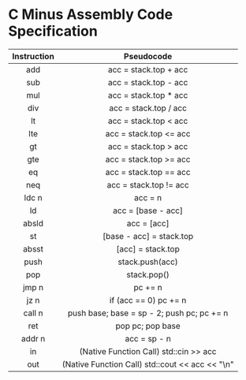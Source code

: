 # C Minus Assembly Code Specification

| Instruction |                    Pseudocode                    |
| :---------: | :----------------------------------------------: |
|     add     |              acc = stack.top + acc               |
|     sub     |              acc = stack.top - acc               |
|     mul     |              acc = stack.top * acc               |
|     div     |              acc = stack.top / acc               |
|     lt      |              acc = stack.top < acc               |
|     lte     |              acc = stack.top <= acc              |
|     gt      |              acc = stack.top > acc               |
|     gte     |              acc = stack.top >= acc              |
|     eq      |              acc = stack.top == acc              |
|     neq     |              acc = stack.top != acc              |
|    ldc n    |                     acc = n                      |
|     ld      |                acc = [base - acc]                |
|    absld    |                   acc = [acc]                    |
|     st      |             [base - acc] = stack.top             |
|    absst    |                [acc] = stack.top                 |
|    push     |                 stack.push(acc)                  |
|     pop     |                   stack.pop()                    |
|    jmp n    |                     pc += n                      |
|    jz n     |              if (acc == 0) pc += n               |
|   call n    |    push base; base = sp - 2; push pc; pc += n    |
|     ret     |                 pop pc; pop base                 |
|   addr n    |                   acc = sp - n                   |
|     in      |      (Native Function Call) std::cin >> acc      |
|     out     | (Native Function Call)  std::cout << acc << "\n" |
